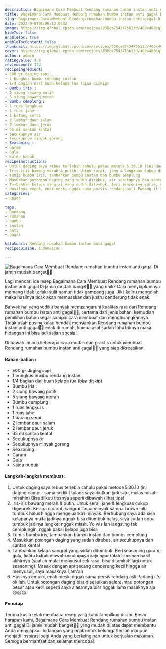 ```yaml
---
description: Bagaimana Cara Membuat Rendang rumahan bumbu instan anti gagal Di jamin mudah banget"
title: Bagaimana Cara Membuat Rendang rumahan bumbu instan anti gagal Di jamin mudah banget
slug: Bagaimana-Cara-Membuat-Rendang-rumahan-bumbu-instan-anti-gagal-Di-jamin-mudah-banget
date: 2022-9-5T03:09:12.063Z
image: https://img-global.cpcdn.com/recipes/838ce7543476b13d/400x400cq70/photo.jpg
hideToc: false
enableToc: true
enableTocContent: false
thumbnail: https://img-global.cpcdn.com/recipes/838ce7543476b13d/400x400cq70/photo.jpg
cover: https://img-global.cpcdn.com/recipes/838ce7543476b13d/400x400cq70/photo.jpg
author: admin
ratingvalue: 4.8
reviewcount: 124
recipeingredient:
- 500 gr daging sapi
- 1 bungkus bumbu rendang instan
- 1/4 bagian dari buah kelapa tua (bisa diskip)
- Bumbu iris :
- 2 siung bawang putih
- 5 siung bawang merah
- Bumbu cemplung :
- 1 ruas lengkuas
- 1 ruas jahe
- 1 batang serai
- 2 lembar daun salam
- 2 lembar daun jeruk
- 65 ml santan kental
- Secukupnya air
- Secukupnya minyak goreng
- Seasoning :
- Garam
- Gula
- Kaldu bubuk
recipeinstructions:
- Untuk daging saya rebus terlebih dahulu pakai metode 5.30.10 (ini daging campur sama sedikit tulang saya ikutkan jadi satu, malas misah-misahin) Bisa diikuti tipsnya seperti dibawah (lihat tips)
- Iris-iris bawang merah & putih. Untuk serai, jahe & lengkuas cukup digeprek. Kelapa diparut, sangrai tanpa minyak sampai brown lalu tumbuk halus hingga mengeluarkan minyak. Berhubung saya ada sisa kelapanya muda jadinya nggak bisa ditumbuk halus, saya sudah coba tumbuk jadinya lengket nggak misah. Yo wis lah langsung tak cemplungin, nggak pakai kelapa juga bisa
- Tumis bumbu iris, tambahkan bumbu instan dan bumbu cemplung
- Masukkan potongan daging yang sudah direbus, air secukupnya dan santan kental
- Tambahkan kelapa sangrai yang sudah ditumbuk. Beri seasoning garam, gula, kaldu bubuk diawal secukupnya saja agar tidak keasinan hasil akhirnya (saat air mulai menyusut cek rasa, bisa ditambah lagi untuk seasoning). Masak dengan api sedang cenderung kecil hingga air menyusut, saya masaknya 1jam'an
- Hasilnya empuk, enak meski nggak sama persis rendang asli Padang it's ok lah. Untuk potongan daging bisa disesuikan selera, mau potongan besar atau kecil seperti saya alasannya biar nggak lama masaknya aja 😄😄😄
categories:
- Resep

tags:
- Rendang
- rumahan
- bumbu
- instan
- anti
- gagal

katakunci: Rendang rumahan bumbu instan anti gagal
recipecuisine: Indonesian

---
```


![Bagaimana Cara Membuat Rendang rumahan bumbu instan anti gagal Di jamin mudah banget👩‍🍳](https://img-global.cpcdn.com/recipes/838ce7543476b13d/400x400cq70/photo.jpg)

Lagi mencari ide resep Bagaimana Cara Membuat Rendang rumahan bumbu instan anti gagal Di jamin mudah banget👩‍🍳 yang unik? Cara menyiapkannya memang tidak terlalu sulit namun tidak gampang juga. Jika keliru mengolah maka hasilnya tidak akan memuaskan dan justru cenderung tidak enak.

Banyak hal yang sedikit banyak mempengaruhi kualitas rasa dari Rendang rumahan bumbu instan anti gagal👩‍🍳, pertama dari jenis bahan, kemudian pemilihan bahan segar sampai cara membuat dan menghidangkannya. Tidak usah pusing kalau hendak menyiapkan Rendang rumahan bumbu instan anti gagal👩‍🍳 enak di rumah, karena asal sudah tahu triknya maka hidangan ini bisa jadi sajian spesial.

Di bawah ini ada beberapa cara mudah dan praktis untuk membuat Rendang rumahan bumbu instan anti gagal👩‍🍳 yang siap dikreasikan.

<!--inarticleads1-->

#### Bahan-bahan :

- 500 gr daging sapi
- 1 bungkus bumbu rendang instan
- 1/4 bagian dari buah kelapa tua (bisa diskip)
- Bumbu iris :
- 2 siung bawang putih
- 5 siung bawang merah
- Bumbu cemplung :
- 1 ruas lengkuas
- 1 ruas jahe
- 1 batang serai
- 2 lembar daun salam
- 2 lembar daun jeruk
- 65 ml santan kental
- Secukupnya air
- Secukupnya minyak goreng
- Seasoning :
- Garam
- Gula
- Kaldu bubuk

<!--inarticleads2-->

#### Langkah-langkah membuat :

1. Untuk daging saya rebus terlebih dahulu pakai metode 5.30.10 (ini daging campur sama sedikit tulang saya ikutkan jadi satu, malas misah-misahin) Bisa diikuti tipsnya seperti dibawah (lihat tips)
1. Iris-iris bawang merah & putih. Untuk serai, jahe & lengkuas cukup digeprek. Kelapa diparut, sangrai tanpa minyak sampai brown lalu tumbuk halus hingga mengeluarkan minyak. Berhubung saya ada sisa kelapanya muda jadinya nggak bisa ditumbuk halus, saya sudah coba tumbuk jadinya lengket nggak misah. Yo wis lah langsung tak cemplungin, nggak pakai kelapa juga bisa
1. Tumis bumbu iris, tambahkan bumbu instan dan bumbu cemplung
1. Masukkan potongan daging yang sudah direbus, air secukupnya dan santan kental
1. Tambahkan kelapa sangrai yang sudah ditumbuk. Beri seasoning garam, gula, kaldu bubuk diawal secukupnya saja agar tidak keasinan hasil akhirnya (saat air mulai menyusut cek rasa, bisa ditambah lagi untuk seasoning). Masak dengan api sedang cenderung kecil hingga air menyusut, saya masaknya 1jam'an
1. Hasilnya empuk, enak meski nggak sama persis rendang asli Padang it's ok lah. Untuk potongan daging bisa disesuikan selera, mau potongan besar atau kecil seperti saya alasannya biar nggak lama masaknya aja 😄😄😄

#### Penutup

Terima kasih telah membaca resep yang kami tampilkan di sini. Besar harapan kami, Bagaimana Cara Membuat Rendang rumahan bumbu instan anti gagal Di jamin mudah banget👩‍🍳 yang mudah di atas dapat membantu Anda menyiapkan hidangan yang enak untuk keluarga/teman maupun menjadi inspirasi bagi Anda yang berkeinginan untuk berjualan makanan. Semoga bermanfaat dan selamat mencoba!